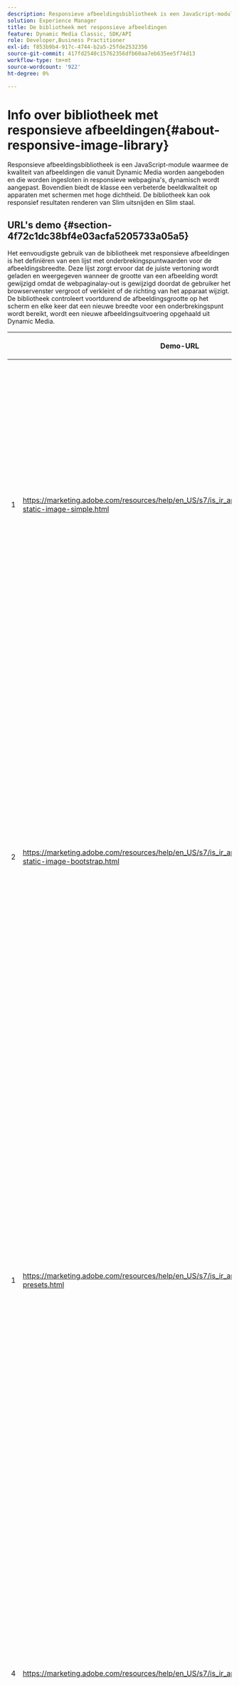 ```yaml
---
description: Responsieve afbeeldingsbibliotheek is een JavaScript-module waarmee de kwaliteit van afbeeldingen die vanuit Dynamic Media worden aangeboden en die worden ingesloten in responsieve webpagina's, dynamisch wordt aangepast. Bovendien biedt de klasse een verbeterde beeldkwaliteit op apparaten met schermen met hoge dichtheid. De bibliotheek kan ook responsief resultaten renderen van Slim uitsnijden en Slim staal.
solution: Experience Manager
title: De bibliotheek met responsieve afbeeldingen
feature: Dynamic Media Classic, SDK/API
role: Developer,Business Practitioner
exl-id: f853b9b4-917c-4744-b2a5-25fde2532356
source-git-commit: 417fd2540c15762356dfb60aa7eb635ee5f74d13
workflow-type: tm+mt
source-wordcount: '922'
ht-degree: 0%

---
```


# Info over bibliotheek met responsieve afbeeldingen{#about-responsive-image-library}

Responsieve afbeeldingsbibliotheek is een JavaScript-module waarmee de kwaliteit van afbeeldingen die vanuit Dynamic Media worden aangeboden en die worden ingesloten in responsieve webpagina&#39;s, dynamisch wordt aangepast. Bovendien biedt de klasse een verbeterde beeldkwaliteit op apparaten met schermen met hoge dichtheid. De bibliotheek kan ook responsief resultaten renderen van Slim uitsnijden en Slim staal.

## URL&#39;s demo {#section-4f72c1dc38bf4e03acfa5205733a05a5}

Het eenvoudigste gebruik van de bibliotheek met responsieve afbeeldingen is het definiëren van een lijst met onderbrekingspuntwaarden voor de afbeeldingsbreedte. Deze lijst zorgt ervoor dat de juiste vertoning wordt geladen en weergegeven wanneer de grootte van een afbeelding wordt gewijzigd omdat de webpaginalay-out is gewijzigd doordat de gebruiker het browservenster vergroot of verkleint of de richting van het apparaat wijzigt. De bibliotheek controleert voortdurend de afbeeldingsgrootte op het scherm en elke keer dat een nieuwe breedte voor een onderbrekingspunt wordt bereikt, wordt een nieuwe afbeeldingsuitvoering opgehaald uit Dynamic Media.

<table id="table_3D3D3991B802461A888E1093C1217D26"> 
 <thead> 
  <tr> 
   <th colname="col01" class="entry"> </th> 
   <th colname="col1" class="entry"> <p>Demo-URL </p> </th> 
   <th colname="col2" class="entry"> <p>Beschrijving </p> </th> 
  </tr> 
 </thead>
 <tbody> 
  <tr> 
   <td colname="col01"> <p>1 </p> </td> 
   <td colname="col1"> <p> <a href="https://marketing.adobe.com/resources/help/en_US/s7/is_ir_api/is_api/samples/responsive-static-image-simple.html" scope="external" format="https"> https://marketing.adobe.com/resources/help/en_US/s7/is_ir_api/is_api/samples/responsive-static-image-simple.html  </a> </p> <p> 
     <!-- http://sasha.s7qa.com/jira-bugs/S7-7729/responsive-static-image-simple.htm--> </p> </td> 
   <td colname="col2"> <p>In het volgende voorbeeld ziet u hoe de responsieve afbeelding zich in een container bevindt die 50% van de breedte van de webpagina in beslag neemt. Telkens wanneer de grootte van het browservenster wordt gewijzigd, verandert de breedte van de container. Wanneer de afbeeldingsbreedte een van de geconfigureerde onderbrekingspunten bereikt, die voor illustratieve doeleinden zijn ingesteld op 200, 400, 600 en 800 pixels, wordt een nieuwe uitvoering gedownload en weergegeven. Het doel is het laden van onnodige grote afbeeldingen te voorkomen en netwerkbandbreedte te besparen. </p> <p>Klik URL zodat opent u de Web-pagina, resize het browser venster, en controleert netwerkverkeer. </p> </td> 
  </tr> 
  <tr> 
   <td colname="col01"> <p>2 </p> </td> 
   <td colname="col1"> <p> <a href="https://marketing.adobe.com/resources/help/en_US/s7/is_ir_api/is_api/samples/responsive-static-image-bootstrap.html" format="https" scope="external"> https://marketing.adobe.com/resources/help/en_US/s7/is_ir_api/is_api/samples/responsive-static-image-bootstrap.html  </a> </p> <p> 
     <!-- http://sasha.s7qa.com/jira-bugs/S7-7729/responsive-static-image-bootstrap.htm--> </p> </td> 
   <td colname="col2"> <p>In het volgende Bootstrap-voorbeeld wordt hetzelfde gebruiksgeval in een webpagina getoond. Volgens Bootstrap CSS kan de lay-outcel waaraan de responsieve afbeelding wordt toegevoegd, een van de volgende breedten hebben: 360, 720 en 940 pixels. Deze waarden zijn precies wat als breekpunten aan de Responsieve Bibliotheek van het Beeld wordt overgegaan. Als zodanig zorgt Dynamic Media ervoor dat de netwerkbandbreedte van de client effectief wordt gebruikt. En het zorgt er ook voor dat de afbeelding wordt weergegeven in de juiste grootte, gezien de huidige lay-out van de webpagina, zonder dat visuele vervormingen de clientbrowser schalen. </p> <p>Klik URL zodat opent u de Web-pagina, resize het browser venster om verschillende lay-outbreekpunten te raken, en netwerkverkeer te controleren. </p> <p>Gevallen van geavanceerder gebruik omvatten het associëren van verschillende Voorinstellingen van het Beeld, of Beeld die bevelen, of allebei, met verschillende breekpuntwaarden. </p> </td> 
  </tr> 
  <tr> 
   <td colname="col01"> <p>1 </p> </td> 
   <td colname="col1"> <p> <a href="https://marketing.adobe.com/resources/help/en_US/s7/is_ir_api/is_api/samples/image-presets.html" format="https" scope="external"> https://marketing.adobe.com/resources/help/en_US/s7/is_ir_api/is_api/samples/image-presets.html  </a> </p> <p> 
     <!--http://sasha.s7qa.com/jira-bugs/S7-7729/image-presets.html--> </p> </td> 
   <td colname="col2"> <p>In dit volgende voorbeeld worden voorinstellingen voor afbeeldingen van verschillende afbeeldingskwaliteit en indeling voor verschillende onderbrekingspuntformaten gebruikt. Voor een klein breekpunt wordt een voorinstelling van lage kwaliteit toegepast. Deze voorinstelling dwingt Image Serving om de GIF-afbeelding die is gecomprimeerd tot slechts zes kleuren te retourneren. Een middelgroot breekpunt is het gebruiken van een Vooraf ingestelde Beeld die voor JPEG met hoge compressie wordt gevormd. Het grootste breekpunt is gekoppeld aan een voorinstelling voor afbeeldingen van hoge kwaliteit die gebruikmaakt van PNG-bestanden zonder verlies. Deze methode zorgt ervoor dat beelden van hoge kwaliteit aan dergelijke apparaten worden geleverd, gebaseerd op de veronderstelling dat de apparaten met grotere schermen grotere bandbreedte en verwerkingscapaciteit hebben. </p> <p>Klik op de URL, zodat u de webpagina opent, de grootte van het venster van de webbrowser wijzigt van groter naar kleiner en u ziet hoe de kwaliteit van de afbeelding afneemt. </p> </td> 
  </tr> 
  <tr> 
   <td colname="col01"> <p>4 </p> </td> 
   <td colname="col1"> <p> <a href="https://marketing.adobe.com/resources/help/en_US/s7/is_ir_api/is_api/samples/crops.html" format="https" scope="external"> https://marketing.adobe.com/resources/help/en_US/s7/is_ir_api/is_api/samples/crops.html  </a> </p> <p> 
     <!--http://sasha.s7qa.com/jira-bugs/S7-7729/crops.html--> </p> </td> 
   <td colname="col2"> <p>Naast Voorinstellingen afbeelding is het mogelijk om specifieke opdrachten voor het leveren van afbeeldingen te koppelen aan onderbrekingspunten. In het volgende voorbeeld ziet u hoe u de bannerafbeelding geleidelijk kunt uitsnijden naar het interessegebied wanneer de afbeeldingsgrootte op het scherm kleiner wordt. Hier, heeft het grootste breekpunt geen Beeld dat bevelen in dienst heeft, zodat is het bannerbeeld volledig zichtbaar. Bij een middelgroot breekpunt wordt matig uitsnijden toegepast, waardoor alleen de runner met tekst 'Running' zichtbaar wordt. Bij een klein breekpunt wordt meer bijsnijden toegepast, zodat alleen het product wordt weergegeven. </p> <p>Klik op de URL, zodat u de webpagina opent en het browservenster vergroot of verkleint. U ziet hoe de afbeelding geleidelijk wordt uitgesneden als u van groter naar kleiner formaat gaat. </p> </td> 
  </tr> 
  <tr> 
   <td colname="col01"> <p>5 </p> </td> 
   <td colname="col1"> <p> <a href="https://marketing.adobe.com/resources/help/en_US/s7/is_ir_api/is_api/samples/template.html" format="https" scope="external"> https://marketing.adobe.com/resources/help/en_US/s7/is_ir_api/is_api/samples/template.html  </a> </p> <p> 
     <!--http://sasha.s7qa.com/jira-bugs/S7-7729/template.html--> </p> </td> 
   <td colname="col2"> <p>U kunt ook opdrachten voor Beeldservers gebruiken met Beeldservers om bepaalde sjabloonparameters te beheren op basis van de afbeeldingsgrootte. In dit volgende voorbeeld wordt een afbeeldingsserversjabloon gebruikt waar de tekengrootte van de tekstbedekking wordt geparametriseerd met de parameter <span class="codeph"> $fontsize </span>. Responsieve afbeelding is geconfigureerd om een grotere tekengrootte te gebruiken voor kleinere afbeeldingsgrootten, zodat de tekst altijd leesbaar blijft: </p> </td> 
  </tr> 
 </tbody> 
</table>

## Systeemvereisten {#section-35ea9e9c79cc43d7bcefdc240340fba4}

**Serverhardware en -software**

* Dynamic Media Image Serving 6.0.1 of hoger.

**Minimumeisen voor de clientbrowser**

* Microsoft® Windows® 7 of hoger; macOS X 10.8 of hoger.
* Firefox 23, Safari 6, Chrome 29, IE 9 of hoger.
* iOS 6 of hoger.
* Gecertificeerd op iPhone3GS of hoger en iPad2 of hoger (alleen in native browsers).
* Android™ OS 2.3 of hoger.
* Internet Explorer op mobiele apparaten wordt momenteel niet ondersteund.
